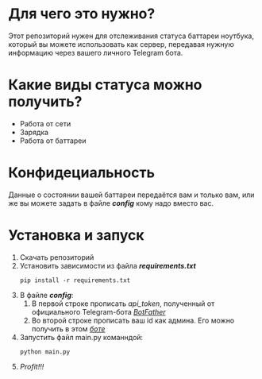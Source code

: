 # Для чего это нужно?
Этот репозиторий нужен для отслеживания статуса баттареи ноутбука, который вы можете использовать как сервер, передавая нужную информацию через вашего личного Telegram бота.


# Какие виды статуса можно получить?
- Работа от сети
- Зарядка
- Работа от баттареи


# Конфидециальность
Данные о состоянии вашей баттареи передаётся вам и только вам, или же вы можете задать в файле ***config*** кому надо вместо вас.


# Установка и запуск
1. Скачать репозиторий
2. Установить зависимости из файла ***requirements.txt***
   ```
   pip install -r requirements.txt
   ```
3. В файле ***config***:
    1. В первой строке прописать *api_token*, полученный от официального Telegram-бота *[BotFather](https://t.me/BotFather)*
    2. Во второй строке прописать ваш id как админа. Его можно получить в этом *[боте](https://t.me/my_id_bot)*
4. Запустить файл main.py команндой:
    ```
    python main.py
    ```
5. *Profit!!!*